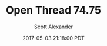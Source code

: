 ---
layout: podcast
title: "Open Thread 74.75"
author: Scott Alexander
description: https://slatestarcodex.com/2017/05/03/open-thread-74-75/
date: 2017-05-03 21:18:00 PDT
length: 76325
duration: 19
guid: open-thread-74-75
---